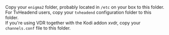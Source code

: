 Copy your `enigma2` folder, probably located in `/etc` on your box to this folder.  
For TvHeadend users, copy your `tvheadend` configuration folder to this folder.  
If you're using VDR together with the Kodi addon xvdr, copy your `channels.conf` file to this folder.
